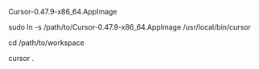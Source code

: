 Cursor-0.47.9-x86_64.AppImage

sudo ln -s /path/to/Cursor-0.47.9-x86_64.AppImage /usr/local/bin/cursor

cd /path/to/workspace

cursor .